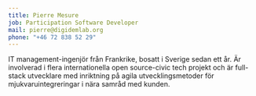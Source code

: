 ```yaml
---
title: Pierre Mesure
job: Participation Software Developer
mail: pierre@digidemlab.org
phone: "+46 72 838 52 29"
---
```


IT management-ingenjör från Frankrike, bosatt i Sverige sedan ett år. Är involverad i flera internationella open source-civic tech projekt och är full-stack utvecklare med inriktning på agila utvecklingsmetoder för mjukvaruintegreringar i nära samråd med kunden.
